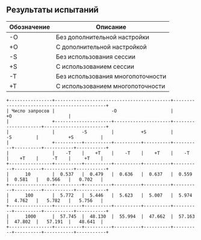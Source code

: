 ## Результаты испытаний

| Обозначение | Описание                          |
|-------------|-----------------------------------|
| -O          | Без дополнительной настройки      |
| +O          | С дополнительной настройкой       |
| -S          | Без использования сессии          |
| +S          | С использованием сессии           |
| -T          | Без использования многопоточности |
| +T          | С использованием многопоточности  |


```text
+----------------+-------------------------------------------+---------------------------------------------+
| Число запросов |                     -O                    |                      +O                     |
|                +---------------------+---------------------+---------------------+-----------------------+
|                |          -S         |          +S         |          -S         |           +S          |
|                +----------+----------+----------+----------+----------+----------+-----------+-----------+
|                |    -T    |    +T    |    -T    |    +T    |    -T    |    +T    |     -T    |     +T    |
+----------------+----------+----------+----------+----------+----------+----------+-----------+-----------+
|      10        |  0.537   |  0.479   |  0.636   |  0.637   |  0.559   |  0.581   |   0.566   |   0.702   |
+----------------+----------+----------+----------+----------+----------+----------+-----------+-----------+
|      100       |  5.772   |  5.446   |  5.623   |  5.007   |  5.974   |  4.762   |   5.782   |   5.756   |
+----------------+----------+----------+----------+----------+----------+----------+-----------+-----------+
|      1000      |  57.745  |  48.130  |  55.994  |  47.662  |  57.163  |  47.802  |   57.191  |   48.641  |
+----------------+----------+----------+----------+----------+----------+----------+-----------+-----------+
```
